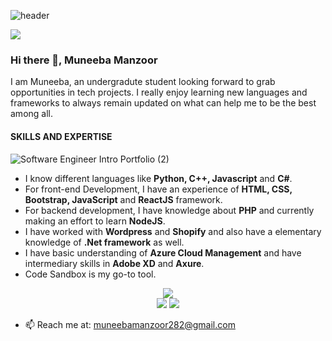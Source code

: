 <!-- ![Web Development](https://media.licdn.com/dms/image/D4D16AQFm59l3Oo2aIA/profile-displaybackgroundimage-shrink_350_1400/0/1681970316722?e=1687392000&v=beta&t=70NfnLP8ssvO6kn2tFVNhr9aLbYnp_JJ3I6XE2paL3w) -->


![header](https://user-images.githubusercontent.com/61382726/234867352-fe14977c-75bf-4605-bcea-ef6868d88a1f.png)

![](https://komarev.com/ghpvc/?username=your-github-username&color=blue)

### Hi there 👋, Muneeba Manzoor
I am Muneeba, an undergradute student looking forward to grab opportunities in tech projects. I really enjoy learning new languages and frameworks to always remain updated on what can help me to be the best among all. 

#### SKILLS AND EXPERTISE

![Software Engineer Intro Portfolio (2)](https://github.com/muneebamanzoor/MuneebaManzoor/assets/61382726/4a611575-6e12-43af-aaeb-c0f791a22faf)

- I know different languages like **Python, C++, Javascript** and **C#**. 
- For front-end Development, I have an experience of **HTML, CSS, Bootstrap, JavaScript** and **ReactJS** framework.
- For backend development, I have knowledge about **PHP** and currently making an effort to learn **NodeJS**.
- I have worked with **Wordpress** and **Shopify** and also have a elementary knowledge of **.Net framework** as well.
- I have basic understanding of **Azure Cloud Management** and have intermediary skills in **Adobe XD** and **Axure**.
- Code Sandbox is my go-to tool.

<p align="center">
  <img src = "https://github-readme-stats.vercel.app/api/top-langs/?username=muneebamanzoor&layout=compact&theme=dark"><br>
    <img src = "https://github-readme-stats.vercel.app/api?username=muneebamanzoor&show_icons=true&theme=dark">
  <img src = "https://streak-stats.demolab.com/?user=muneebamanzoor&theme=dark">
</p>



- 📫 Reach me at: muneebamanzoor282@gmail.com </p>


<!--
**muneebamanzoor/MuneebaManzoor** is a ✨ _special_ ✨ repository because its `README.md` (this file) appears on your GitHub profile.

Here are some ideas to get you started:

- 🔭 I’m currently working on ...
- 🌱 I’m currently learning ...
- 👯 I’m looking to collaborate on ...
- 🤔 I’m looking for help with ...
- 💬 Ask me about ...
- 📫 How to reach me: ...
- 😄 Pronouns: ...
- ⚡ Fun fact: ...
-->

